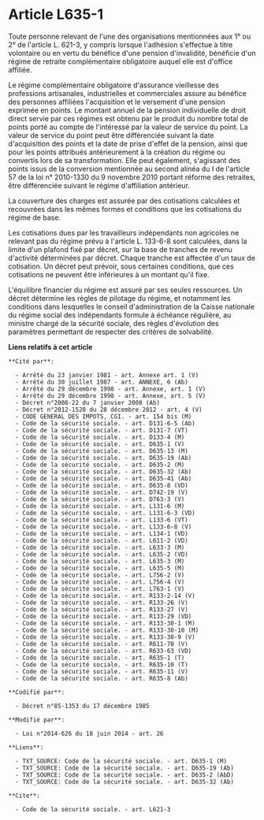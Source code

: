 # Article L635-1

Toute personne relevant de l'une des organisations mentionnées aux 1° ou 2° de l'article L. 621-3, y compris lorsque
l'adhésion s'effectue à titre volontaire ou en vertu du bénéfice d'une pension d'invalidité, bénéficie d'un régime de
retraite complémentaire obligatoire auquel elle est d'office affiliée.

Le régime complémentaire obligatoire d'assurance vieillesse des professions artisanales, industrielles et commerciales assure
au bénéfice des personnes affiliées l'acquisition et le versement d'une pension exprimée en points. Le montant annuel de la
pension individuelle de droit direct servie par ces régimes est obtenu par le produit du nombre total de points porté au
compte de l'intéressé par la valeur de service du point. La valeur de service du point peut être différenciée suivant la date
d'acquisition des points et la date de prise d'effet de la pension, ainsi que pour les points attribués antérieurement à la
création du régime ou convertis lors de sa transformation. Elle peut également, s'agissant des points issus de la conversion
mentionnée au second alinéa du I de l'article 57 de la loi n° 2010-1330 du 9 novembre 2010 portant réforme des retraites,
être différenciée suivant le régime d'affiliation antérieur.

La couverture des charges est assurée par des cotisations calculées et recouvrées dans les mêmes formes et conditions que les
cotisations du régime de base. 

Les cotisations dues par les travailleurs indépendants non agricoles ne relevant pas du régime prévu à l'article L. 133-6-8
sont calculées, dans la limite d'un plafond fixé par décret, sur la base de tranches de revenu d'activité déterminées par
décret. Chaque tranche est affectée d'un taux de cotisation. Un décret peut prévoir, sous certaines conditions, que ces
cotisations ne peuvent être inférieures à un montant qu'il fixe.

L'équilibre financier du régime est assuré par ses seules ressources. Un décret détermine les règles de pilotage du régime,
et notamment les conditions dans lesquelles le conseil d'administration de la Caisse nationale du régime social des
indépendants formule à échéance régulière, au ministre chargé de la sécurité sociale, des règles d'évolution des paramètres
permettant de respecter des critères de solvabilité.

**Liens relatifs à cet article**

	**Cité par**:

	  - Arrêté du 23 janvier 1981 - art. Annexe art. 1 (V)
	  - Arrêté du 30 juillet 1987 - art. ANNEXE, 6 (Ab)
	  - Arrêté du 29 décembre 1998 - art. Annexe, art. 1 (V)
	  - Arrêté du 29 décembre 1998 - art. Annexe, art. 5 (V)
	  - Décret n°2008-22 du 7 janvier 2008 (Ab)
	  - Décret n°2012-1520 du 28 décembre 2012 - art. 4 (V)
	  - CODE GENERAL DES IMPOTS, CGI. - art. 154 bis (M)
	  - Code de la sécurité sociale. - art. D131-6-5 (Ab)
	  - Code de la sécurité sociale. - art. D131-7 (VT)
	  - Code de la sécurité sociale. - art. D133-4 (M)
	  - Code de la sécurité sociale. - art. D635-1 (V)
	  - Code de la sécurité sociale. - art. D635-13 (M)
	  - Code de la sécurité sociale. - art. D635-19 (Ab)
	  - Code de la sécurité sociale. - art. D635-2 (M)
	  - Code de la sécurité sociale. - art. D635-32 (Ab)
	  - Code de la sécurité sociale. - art. D635-41 (Ab)
	  - Code de la sécurité sociale. - art. D635-8 (VD)
	  - Code de la sécurité sociale. - art. D742-19 (V)
	  - Code de la sécurité sociale. - art. D763-3 (V)
	  - Code de la sécurité sociale. - art. L131-6 (M)
	  - Code de la sécurité sociale. - art. L131-6-3 (VD)
	  - Code de la sécurité sociale. - art. L133-6 (VT)
	  - Code de la sécurité sociale. - art. L133-6-8 (V)
	  - Code de la sécurité sociale. - art. L134-1 (VD)
	  - Code de la sécurité sociale. - art. L611-2 (VD)
	  - Code de la sécurité sociale. - art. L633-3 (M)
	  - Code de la sécurité sociale. - art. L635-2 (VD)
	  - Code de la sécurité sociale. - art. L635-3 (M)
	  - Code de la sécurité sociale. - art. L635-5 (M)
	  - Code de la sécurité sociale. - art. L756-2 (V)
	  - Code de la sécurité sociale. - art. L756-4 (V)
	  - Code de la sécurité sociale. - art. L763-1 (V)
	  - Code de la sécurité sociale. - art. R133-2-14 (V)
	  - Code de la sécurité sociale. - art. R133-26 (V)
	  - Code de la sécurité sociale. - art. R133-27 (V)
	  - Code de la sécurité sociale. - art. R133-29 (VD)
	  - Code de la sécurité sociale. - art. R133-30-1 (M)
	  - Code de la sécurité sociale. - art. R133-30-10 (M)
	  - Code de la sécurité sociale. - art. R133-30-9 (V)
	  - Code de la sécurité sociale. - art. R611-70 (V)
	  - Code de la sécurité sociale. - art. R633-63 (VD)
	  - Code de la sécurité sociale. - art. R635-1 (T)
	  - Code de la sécurité sociale. - art. R635-10 (T)
	  - Code de la sécurité sociale. - art. R635-11 (V)
	  - Code de la sécurité sociale. - art. R635-8 (Ab)

	**Codifié par**:

	  - Décret n°85-1353 du 17 décembre 1985

	**Modifié par**:

	  - Loi n°2014-626 du 18 juin 2014 - art. 26

	**Liens**:

	  - TXT_SOURCE: Code de la sécurité sociale. - art. D635-1 (M)
	  - TXT_SOURCE: Code de la sécurité sociale. - art. D635-19 (Ab)
	  - TXT_SOURCE: Code de la sécurité sociale. - art. D635-2 (AbD)
	  - TXT_SOURCE: Code de la sécurité sociale. - art. D635-32 (Ab)

	**Cite**:

	  - Code de la sécurité sociale. - art. L621-3
